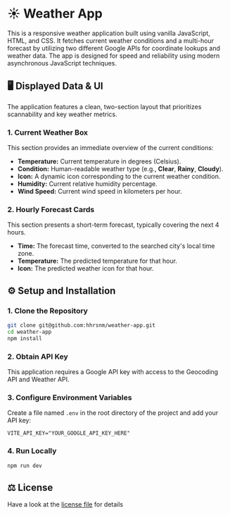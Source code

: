 # ☀️ Weather App

This is a responsive weather application built using vanilla JavaScript, HTML, and CSS. It fetches current weather conditions and a multi-hour forecast by utilizing two different Google APIs for coordinate lookups and weather data. The app is designed for speed and reliability using modern asynchronous JavaScript techniques.

## 🖥️ Displayed Data & UI

The application features a clean, two-section layout that prioritizes scannability and key weather metrics.

### 1. Current Weather Box

This section provides an immediate overview of the current conditions:

* **Temperature:** Current temperature in degrees (Celsius).
* **Condition:** Human-readable weather type (e.g., **Clear**, **Rainy**, **Cloudy**).
* **Icon:** A dynamic icon corresponding to the current weather condition.
* **Humidity:** Current relative humidity percentage.
* **Wind Speed:** Current wind speed in kilometers per hour.

### 2. Hourly Forecast Cards

This section presents a short-term forecast, typically covering the next 4 hours.

* **Time:** The forecast time, converted to the searched city's local time zone.
* **Temperature:** The predicted temperature for that hour.
* **Icon:** The predicted weather icon for that hour.

## ⚙️ Setup and Installation

### 1. Clone the Repository

```bash
git clone git@github.com:hhrsnm/weather-app.git
cd weather-app
npm install
```

### 2. Obtain API Key

This application requires a Google API key with access to the Geocoding API and Weather API.

### 3. Configure Environment Variables

Create a file named `.env` in the root directory of the project and add your API key:

```
VITE_API_KEY="YOUR_GOOGLE_API_KEY_HERE"
```

### 4. Run Locally

```bash
npm run dev
```

## ⚖️ License

Have a look at the [license file](./LICENSE) for details